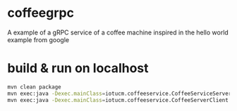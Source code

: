 # coffeegrpc
A example of a gRPC service of a coffee machine inspired in the hello world example from google
# build & run on localhost
```bash
mvn clean package
mvn exec:java -Dexec.mainClass=iotucm.coffeeservice.CoffeeServiceServer
mvn exec:java -Dexec.mainClass=iotucm.coffeeservice.CoffeeServerClient -Dexec.args="client1 volluto"
```
